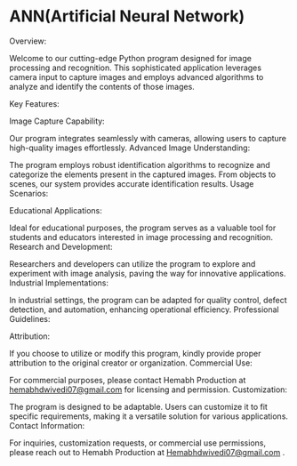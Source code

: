 # ANN(Artificial Neural Network)
Overview:

Welcome to our cutting-edge Python program designed for image processing and recognition. This sophisticated application leverages camera input to capture images and employs advanced algorithms to analyze and identify the contents of those images.

Key Features:

Image Capture Capability:

Our program integrates seamlessly with cameras, allowing users to capture high-quality images effortlessly.
Advanced Image Understanding:

The program employs robust identification algorithms to recognize and categorize the elements present in the captured images. From objects to scenes, our system provides accurate identification results.
Usage Scenarios:

Educational Applications:

Ideal for educational purposes, the program serves as a valuable tool for students and educators interested in image processing and recognition.
Research and Development:

Researchers and developers can utilize the program to explore and experiment with image analysis, paving the way for innovative applications.
Industrial Implementations:

In industrial settings, the program can be adapted for quality control, defect detection, and automation, enhancing operational efficiency.
Professional Guidelines:

Attribution:

If you choose to utilize or modify this program, kindly provide proper attribution to the original creator or organization. 
Commercial Use:

For commercial purposes, please contact Hemabh Production at hemabhdwivedi07@gmail.com for licensing and permission.
Customization:

The program is designed to be adaptable. Users can customize it to fit specific requirements, making it a versatile solution for various applications.
Contact Information:

For inquiries, customization requests, or commercial use permissions, please reach out to Hemabh Production at Hemabhdwivedi07@gmail.com .
